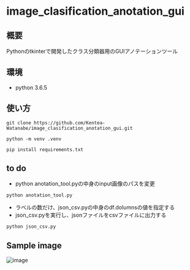 # image_clasification_anotation_gui

## 概要
Pythonのtkinterで開発したクラス分類器用のGUIアノテーションツール

## 環境
* python 3.6.5

## 使い方
```
git clone https://github.com/Kentea-Watanabe/image_clasification_anotation_gui.git
```

```
python -m venv .venv
```

```
pip install requirements.txt
```

##  to do 
* python anotation_tool.pyの中身のinput画像のパスを変更

```
python anotation_tool.py
```

* ラベルの数だけ、json_csv.pyの中身のdf.dolumnsの値を指定する<br>
* json_csv.pyを実行し、jsonファイルをcsvファイルに出力する<br>
```
python json_csv.py
```

##  Sample image
![image](https://user-images.githubusercontent.com/87839643/184858357-3339a9a0-9343-4965-ad82-5b493bf0d390.png)

